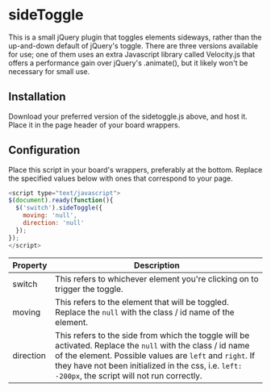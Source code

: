# sideToggle

This is a small jQuery plugin that toggles elements sideways, rather than the up-and-down default of jQuery's toggle. There are three versions available for use; one of them uses an extra Javascript library called Velocity.js that offers a performance gain over jQuery's .animate(), but it likely won't be necessary for small use. 



## Installation

Download your preferred version of the sidetoggle.js above, and host it. Place it in the page header of your board wrappers. 



## Configuration

Place this script in your board's wrappers, preferably at the bottom. Replace the specified values below with ones that correspond to your page.  

```javascript
<script type="text/javascript">
$(document).ready(function(){
  $('switch').sideToggle({
    moving: 'null',
    direction: 'null'
  });
});
</script>
```

| Property  | Description |
| --------- | ----------- |
| switch    | This refers to whichever element you're clicking on to trigger the toggle.  |
| moving    | This refers to the element that will be toggled. Replace the `null` with the class / id name of the element.  |
| direction | This refers to the side from which the toggle will be activated. Replace the `null` with the class / id name of the element. Possible values are `left` and `right`. If they have not been initialized in the css, i.e. `left: -200px`, the script will not run correctly. |
